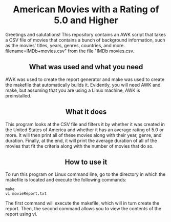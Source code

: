 <h1 align="center">American Movies with a Rating of 5.0 and Higher</h1>

<p>Greetings and salutations! This repository contains an AWK script that takes a CSV file of movies that contains a bunch of background information, such as the movies' titles, years, genres, countries, and more. filename=IMDb+movies.csv" from the file "IMDb movies.csv.</p>

<h2 align="center">What was used and what you need</h2>

<p>AWK was used to create the report generator and make was used to create the makefile that automatically builds it. Evidently, you will need AWK and make, but assuming that you are using a Linux machine, AWK is preinstalled.</p>

<h2 align="center">What it does</h2>

<p>This program looks at the CSV file and filters it by whether it was created in the United States of America and whether it has an average rating of 5.0 or more. It will then print all of these movies along with their year, genre, and duration. Finally, at the end, it will print the average duration of all of the movies that fit the criteria along with the number of movies that do so.</p>

<h2 align="center">How to use it</h2>

<p>To run this program on Linux command line, go to the directory in which the makefile is located and execute the following commands:
  
`make`\
`vi movieReport.txt`
  
The first command will execute the makefile, which will in turn create the report. Then, the second command allows you to view the contents of the report using vi.
</p>
